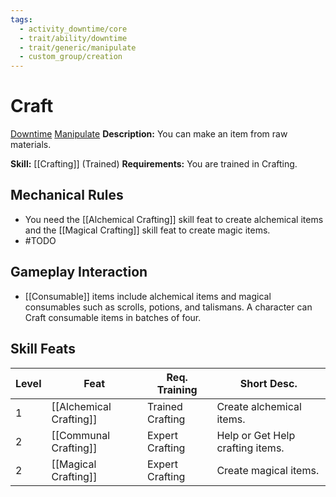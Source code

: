```yaml
---
tags:
  - activity_downtime/core
  - trait/ability/downtime
  - trait/generic/manipulate
  - custom_group/creation
---
```

# Craft

[Downtime](Downtime.md "Action & Ability Trait") [Manipulate](Manipulate.md "General Trait")
**Description:** You can make an item from raw materials.

**Skill:** [[Crafting]] (Trained)
**Requirements:** You are trained in Crafting.

## Mechanical Rules

- You need the [[Alchemical Crafting]] skill feat to create alchemical items and the [[Magical Crafting]] skill feat to create magic items.
- #TODO 

## Gameplay Interaction

- [[Consumable]] items include alchemical items and magical consumables such as scrolls, potions, and talismans. A character can Craft consumable items in batches of four.


## Skill Feats

| Level | Feat                    | Req. Training    | Short Desc.                      |
| ----- | ----------------------- | ---------------- | -------------------------------- |
| 1     | [[Alchemical Crafting]] | Trained Crafting | Create alchemical items.         |
| 2     | [[Communal Crafting]]   | Expert Crafting  | Help or Get Help crafting items. |
| 2     | [[Magical Crafting]]    | Expert Crafting  | Create magical items.            |

